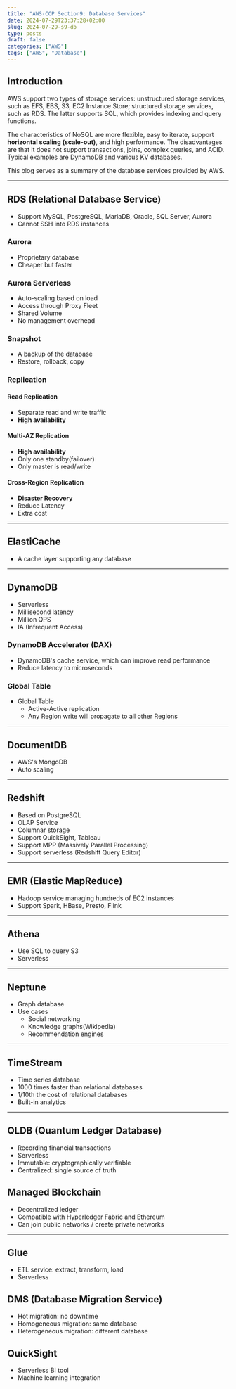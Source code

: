 ```yaml
---
title: "AWS-CCP Section9: Database Services"
date: 2024-07-29T23:37:28+02:00
slug: 2024-07-29-s9-db
type: posts
draft: false
categories: ["AWS"]
tags: ["AWS", "Database"]
---
```


## Introduction

AWS support two types of storage services: unstructured storage services, such as EFS, EBS, S3, EC2 Instance Store; structured storage services, such as RDS. The latter supports SQL, which provides indexing and query functions.

The characteristics of NoSQL are more flexible, easy to iterate, support **horizontal scaling (scale-out)**, and high performance. The disadvantages are that it does not support transactions, joins, complex queries, and ACID. Typical examples are DynamoDB and various KV databases.

This blog serves as a summary of the database services provided by AWS.

---

## RDS (Relational Database Service)

- Support MySQL, PostgreSQL, MariaDB, Oracle, SQL Server, Aurora
- Cannot SSH into RDS instances

### Aurora

- Proprietary database
- Cheaper but faster

### Aurora Serverless

- Auto-scaling based on load
- Access through Proxy Fleet
- Shared Volume
- No management overhead

### Snapshot

- A backup of the database
- Restore, rollback, copy

### Replication

#### Read Replication

- Separate read and write traffic
- **High availability**

#### Multi-AZ Replication

- **High availability**
- Only one standby(failover)
- Only master is read/write

#### Cross-Region Replication

- **Disaster Recovery**
- Reduce Latency
- Extra cost

---

## ElastiCache

- A cache layer supporting any database

---

## DynamoDB

- Serverless
- Millisecond latency
- Million QPS
- IA (Infrequent Access)

### DynamoDB Accelerator (DAX)

- DynamoDB's cache service, which can improve read performance
- Reduce latency to microseconds

### Global Table

- Global Table
  - Active-Active replication
  - Any Region write will propagate to all other Regions

---

## DocumentDB

- AWS's MongoDB
- Auto scaling

---

## Redshift

- Based on PostgreSQL
- OLAP Service
- Columnar storage
- Support QuickSight, Tableau
- Support MPP (Massively Parallel Processing)
- Support serverless (Redshift Query Editor)

---

## EMR (Elastic MapReduce)

- Hadoop service managing hundreds of EC2 instances
- Support Spark, HBase, Presto, Flink

---

## Athena

- Use SQL to query S3
- Serverless

---

## Neptune

- Graph database
- Use cases
  - Social networking
  - Knowledge graphs(Wikipedia)
  - Recommendation engines

---

## TimeStream

- Time series database
- 1000 times faster than relational databases
- 1/10th the cost of relational databases
- Built-in analytics

---

## QLDB (Quantum Ledger Database)

- Recording financial transactions
- Serverless
- Immutable: cryptographically verifiable
- Centralized: single source of truth

## Managed Blockchain

- Decentralized ledger
- Compatible with Hyperledger Fabric and Ethereum
- Can join public networks / create private networks

---

## Glue

- ETL service: extract, transform, load
- Serverless

## DMS (Database Migration Service)

- Hot migration: no downtime
- Homogeneous migration: same database
- Heterogeneous migration: different database

## QuickSight

- Serverless BI tool
- Machine learning integration
